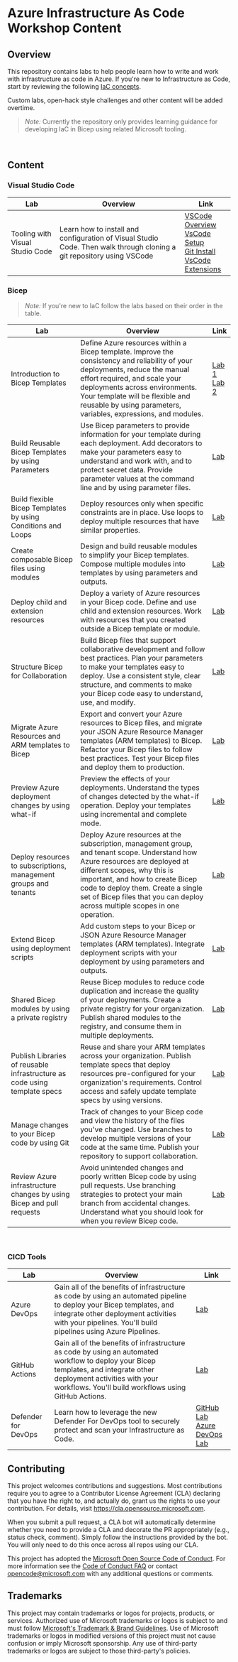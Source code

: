 # Azure Infrastructure As Code Workshop Content

## Overview

This repository contains labs to help people learn how to write and work with infrastructure as code in Azure. If you're new to Infrastructure as Code, start by reviewing the following [IaC concepts](https://learn.microsoft.com/en-us/training/modules/introduction-to-infrastructure-as-code-using-bicep/?ns-enrollment-type=learningpath&ns-enrollment-id=learn.bicep-deploy-manage).

Custom labs, open-hack style challenges and other content will be added overtime.

> *Note:* Currently the repository only provides learning guidance for developing IaC in Bicep using related Microsoft tooling.

<br>

## Content

### Visual Studio Code

| Lab | Overview | Link |
| -- | -- | -- |
| Tooling with Visual Studio Code | Learn how to install and configuration of Visual Studio Code. Then walk through cloning a git repository using VSCode | [VSCode Overview](https://learn.microsoft.com/en-us/training/modules/introduction-to-visual-studio-code/) <br> [VsCode Setup](https://code.visualstudio.com/Docs/setup/setup-overview) <br>  [Git Install](https://github.com/git-guides/install-git) <br> [VsCode Extensions](https://code.visualstudio.com/learn/get-started/extensions) |

### Bicep

> *Note:* If you're new to IaC follow the labs based on their order in the table.

| Lab | Overview | Link |
| -- | -- | -- |
| Introduction to Bicep Templates | Define Azure resources within a Bicep template. Improve the consistency and reliability of your deployments, reduce the manual effort required, and scale your deployments across environments. Your template will be flexible and reusable by using parameters, variables, expressions, and modules. | [Lab 1](https://learn.microsoft.com/en-us/training/modules/introduction-to-infrastructure-as-code-using-bicep/) <br> [Lab 2](https://learn.microsoft.com/en-us/training/modules/build-first-bicep-template/) |
| Build Reusable Bicep Templates by using Parameters | Use Bicep parameters to provide information for your template during each deployment. Add decorators to make your parameters easy to understand and work with, and to protect secret data. Provide parameter values at the command line and by using parameter files. | [Lab](https://learn.microsoft.com/en-us/training/modules/build-reusable-bicep-templates-parameters/) |
| Build flexible Bicep Templates by using Conditions and Loops | Deploy resources only when specific constraints are in place. Use loops to deploy multiple resources that have similar properties. | [Lab](https://learn.microsoft.com/en-us/training/modules/build-flexible-bicep-templates-conditions-loops/) |
| Create composable Bicep files using modules | Design and build reusable modules to simplify your Bicep templates. Compose multiple modules into templates by using parameters and outputs. | [Lab](https://learn.microsoft.com/en-us/training/modules/create-composable-bicep-files-using-modules/) |
| Deploy child and extension resources | Deploy a variety of Azure resources in your Bicep code. Define and use child and extension resources. Work with resources that you created outside a Bicep template or module. | [Lab](https://learn.microsoft.com/en-us/training/modules/child-extension-bicep-templates/) |
| Structure Bicep for Collaboration | Build Bicep files that support collaborative development and follow best practices. Plan your parameters to make your templates easy to deploy. Use a consistent style, clear structure, and comments to make your Bicep code easy to understand, use, and modify. | [Lab](https://learn.microsoft.com/en-us/training/modules/structure-bicep-code-collaboration/) |
| Migrate Azure Resources and ARM templates to Bicep | Export and convert your Azure resources to Bicep files, and migrate your JSON Azure Resource Manager templates (ARM templates) to Bicep. Refactor your Bicep files to follow best practices. Test your Bicep files and deploy them to production. | [Lab](https://learn.microsoft.com/en-us/training/modules/migrate-azure-resources-bicep/) |
| Preview Azure deployment changes by using what-if | Preview the effects of your deployments. Understand the types of changes detected by the what-if operation. Deploy your templates using incremental and complete mode.|  [Lab](https://learn.microsoft.com/en-us/training/modules/arm-template-whatif/)|
| Deploy resources to subscriptions, management groups and tenants | Deploy Azure resources at the subscription, management group, and tenant scope. Understand how Azure resources are deployed at different scopes, why this is important, and how to create Bicep code to deploy them. Create a single set of Bicep files that you can deploy across multiple scopes in one operation. | [Lab](https://learn.microsoft.com/en-us/training/modules/deploy-resources-scopes-bicep/) |
| Extend Bicep using deployment scripts | Add custom steps to your Bicep or JSON Azure Resource Manager templates (ARM templates). Integrate deployment scripts with your deployment by using parameters and outputs. | [Lab](https://learn.microsoft.com/en-us/training/modules/extend-resource-manager-template-deployment-scripts/) |
| Shared Bicep modules by using a private registry | Reuse Bicep modules to reduce code duplication and increase the quality of your deployments. Create a private registry for your organization. Publish shared modules to the registry, and consume them in multiple deployments. | [Lab](https://learn.microsoft.com/en-us/training/modules/share-bicep-modules-using-private-registries/) |
| Publish Libraries of reusable infrastructure as code using template specs | Reuse and share your ARM templates across your organization. Publish template specs that deploy resources pre-configured for your organization's requirements. Control access and safely update template specs by using versions. | [Lab](https://learn.microsoft.com/en-us/training/modules/arm-template-specs/) |
| Manage changes to your Bicep code by using Git | Track of changes to your Bicep code and view the history of the files you've changed. Use branches to develop multiple versions of your code at the same time. Publish your repository to support collaboration. | [Lab](https://learn.microsoft.com/en-us/training/modules/manage-changes-bicep-code-git/) |
| Review Azure infrastructure changes by using Bicep and pull requests | Avoid unintended changes and poorly written Bicep code by using pull requests. Use branching strategies to protect your main branch from accidental changes. Understand what you should look for when you review Bicep code. | [Lab](https://learn.microsoft.com/en-us/training/modules/review-azure-infrastructure-changes-using-bicep-pull-requests/)

<br>

### CICD Tools

| Lab | Overview | Link |
| -- | -- | -- |
| Azure DevOps | Gain all of the benefits of infrastructure as code by using an automated pipeline to deploy your Bicep templates, and integrate other deployment activities with your pipelines. You'll build pipelines using Azure Pipelines. | [Lab](https://learn.microsoft.com/en-us/training/paths/bicep-azure-pipelines/) |
| GitHub Actions | Gain all of the benefits of infrastructure as code by using an automated workflow to deploy your Bicep templates, and integrate other deployment activities with your workflows. You'll build workflows using GitHub Actions. | [Lab](https://learn.microsoft.com/en-us/training/paths/bicep-github-actions/) |
| Defender for DevOps | Learn how to leverage the new Defender For DevOps tool to securely protect and scan your Infrastructure as Code. | [GitHub Lab](https://github.com/Azure/Microsoft-Defender-for-Cloud/blob/main/Labs/Modules/Module%2015%20-%20Integrating%20Defender%20for%20DevOps%20with%20GitHub%20Advanced%20Security.md) <br> [Azure DevOps Lab](https://github.com/Azure/Microsoft-Defender-for-Cloud/blob/main/Labs/Modules/Module%2014-Config%20Azure%20ADO%20in%20DfD.md)

## Contributing

This project welcomes contributions and suggestions.  Most contributions require you to agree to a
Contributor License Agreement (CLA) declaring that you have the right to, and actually do, grant us
the rights to use your contribution. For details, visit https://cla.opensource.microsoft.com.

When you submit a pull request, a CLA bot will automatically determine whether you need to provide
a CLA and decorate the PR appropriately (e.g., status check, comment). Simply follow the instructions
provided by the bot. You will only need to do this once across all repos using our CLA.

This project has adopted the [Microsoft Open Source Code of Conduct](https://opensource.microsoft.com/codeofconduct/).
For more information see the [Code of Conduct FAQ](https://opensource.microsoft.com/codeofconduct/faq/) or
contact [opencode@microsoft.com](mailto:opencode@microsoft.com) with any additional questions or comments.

## Trademarks

This project may contain trademarks or logos for projects, products, or services. Authorized use of Microsoft 
trademarks or logos is subject to and must follow 
[Microsoft's Trademark & Brand Guidelines](https://www.microsoft.com/en-us/legal/intellectualproperty/trademarks/usage/general).
Use of Microsoft trademarks or logos in modified versions of this project must not cause confusion or imply Microsoft sponsorship.
Any use of third-party trademarks or logos are subject to those third-party's policies.
